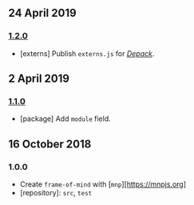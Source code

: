 ## 24 April 2019

### [1.2.0](https://github.com/artdecocode/frame-of-mind/compare/v1.1.0...v1.2.0)

- [externs] Publish `externs.js` for [_Depack_](https://artdecocode.com/depack/).

## 2 April 2019

### [1.1.0](https://github.com/artdecocode/frame-of-mind/compare/v1.0.0...v1.1.0)

- [package] Add `module` field.

## 16 October 2018

### 1.0.0

- Create `frame-of-mind` with [`mnp`][https://mnpjs.org]
- [repository]: `src`, `test`
